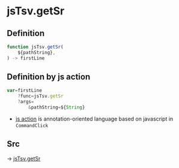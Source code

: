 # jsTsv.getSr

## Definition

```js.js
function jsTsv.getSr(
	${pathString},
) -> firstLine
```


## Definition by js action

```js.js
var=firstLine
	?func=jsTsv.getSr
	?args=
		&pathString=${String}
```

- [js action](#) is annotation-oriented language based on javascript in `CommandClick`

## Src

-> [jsTsv.getSr](https://github.com/puutaro/CommandClick/blob/master/app/src/main/java/com/puutaro/commandclick/fragment_lib/terminal_fragment/js_interface/tsv/JsTsv.kt#L43)


